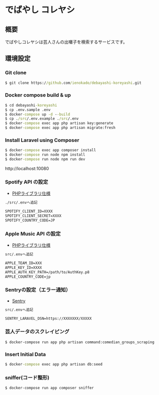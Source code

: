 # でばやし コレヤシ

## 概要
でばやしコレヤシは芸人さんの出囃子を検索するサービスです。

## 環境設定
### Git clone
```cmd
$ git clone https://github.com/ienokado/debayashi-koreyashi.git 
```
### Docker compose build & up
```cmd
$ cd debayashi-koreyashi
$ cp .env.sample .env
$ docker-compose up -d --build
$ cp ./src/.env.example ./src/.env
$ docker-compose exec app php artisan key:generate
$ docker-compose exec app php artisan migrate:fresh
```
### Install Laravel using Composer
```cmd
$ docker-compose exec app composer install
$ docker-compose run node npm install
$ docker-compose run node npm run dev
```

http://localhost:10080

### Spotify API の設定
- [PHPライブラリ仕様](https://github.com/jwilsson/spotify-web-api-php)
```cmd
./src/.envへ追記

SPOTIFY_CLIENT_ID=XXXX
SPOTIFY_CLIENT_SECRET=XXXX
SPOTIFY_COUNTRY_CODE=JP
```

### Apple Music API の設定
- [PHPライブラリ仕様](https://github.com/PouleR/apple-music-api)
```cmd
src/.envへ追記

APPLE_TEAM_ID=XXX
APPLE_KEY_ID=XXXX
APPLE_AUTH_KEY_PATH=/path/to/AuthKey.p8
APPLE_COUNTRY_CODE=jp
```
### Sentryの設定（エラー通知）
- [Sentry](https://sentry.io)
```cmd
src/.envへ追記

SENTRY_LARAVEL_DSN=https://XXXXXXX/XXXXX
```

### 芸人データのスクレイピング
```
$ docker-compose run app php artisan command:comedian_groups_scraping
```

### Insert Initial Data
```cmd
$ docker-compose exec app php artisan db:seed
```

### sniffer(コード整形)
```
$ docker-compose run app composer sniffer
```
